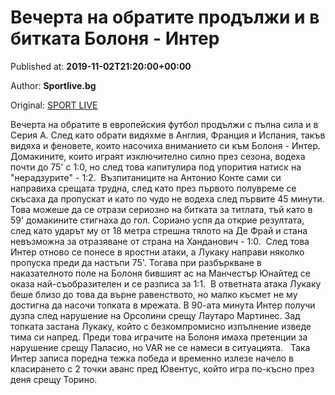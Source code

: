 
# Вечерта на обратите продължи и в битката Болоня - Интер

Published at: **2019-11-02T21:20:00+00:00**

Author: **Sportlive.bg**

Original: [SPORT LIVE](https://www.sportlive.bg/worldfootball/italy/vecherta-na-obratite-prodylzhi-i-v-bitkata-bolonq---inter-1391177.html)

Вечерта на обратите в европейския футбол продължи с пълна сила и в Серия А. След като обрати видяхме в Англия, Франция и Испания, такъв видяха и феновете, които насочиха вниманието си към Болоня - Интер. Домакините, които играят изключително силно през сезона, водеха почти до 75' с 1:0, но след това капитулира под упорития натиск на "нерадзурите" - 1:2. 
Възпитаниците на Антонио Конте сами си направиха срещата трудна, след като през първото полувреме се скъсаха да пропускат и като по чудо не водеха след първите 45 минути. Това можеше да се отрази сериозно на битката за титлата, тъй като в 59' домакините стигнаха до гол. Сориано успя да открие резултата, след като ударът му от 18 метра стрешна тялото на Де Фрай и стана невъзможна за отразяване от страна на Ханданович - 1:0. 
След това Интер отново се понесе в яростни атаки, а Лукаку направи няколко пропуска преди да настъпи 75'. Тогава при разбъркване в наказателното поле на Болоня бившият ас на Манчестър Юнайтед се оказа най-съобразителен и се разписа за 1:1.  В ответната атака Лукаку беше близо до това да върне равенството, но малко късмет не му достигна да насочи топката в мрежата.
В 90-ата минута Интер получи дузпа след нарушение на Орсолини срещу Лаутаро Мартинес. Зад топката застана Лукаку, който с безкомпромисно изпълнение изведе тима си напред. Преди това играчите на Болоня имаха претенции за нарушение срещу Паласио, но VAR не се намеси в ситуацията.  
Така Интер записа поредна тежка победа и временно излезе начело в класирането с 2 точки аванс пред Ювентус, който игра по-късно през деня срещу Торино.
